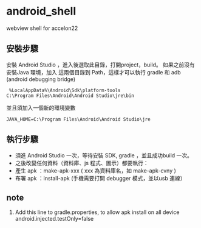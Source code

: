 # android_shell
webview shell for accelon22

## 安裝步驟
安裝 Android Studio ，進入後選取此目錄，打開project，build。
如果之前沒有安裝Java 環境，加入 這兩個目錄到 Path，這樣才可以執行 gradle 和 adb (android debugging bridge)

     %LocalAppData%\Android\Sdk\platform-tools 
    C:\Program Files\Android\Android Studio\jre\bin

並且須加入一個新的環境變數 

    JAVA_HOME=C:\Program Files\Android\Android Studio\jre

## 執行步驟
* 須進 Android Studio 一次，等待安裝 SDK, gradle ，並且成功build 一次。
* 之後改變任何資料（資料庫、js 程式、圖示）都要執行：
* 產生 apk ：make-apk-xxx   ( xxx 為資料庫名，如 make-apk-cvny )
* 布署 apk ：install-apk  (手機需要打開 debugger 模式，並以usb 連線）

## note
1) Add this line to gradle.properties, to allow apk install on all device
   android.injected.testOnly=false
   
